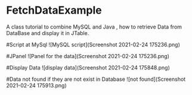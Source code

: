 # FetchDataExample
A class tutorial to combine MySQL and Java , how to retrieve Data from DataBase and display it in JTable.

#Script at MySql
![MySQL script](Screenshot 2021-02-24 175236.png)

#JPanel
![Panel for the data](Screenshot 2021-02-24 175236.png)

#Display Data
![display data](Screenshot 2021-02-24 175848.png)

#Data not found if they are not exist in Database
![not found](Screenshot 2021-02-24 175913.png)




